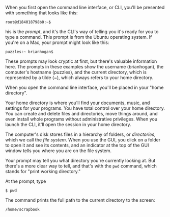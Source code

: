 
When you first open the command line interface, or CLI, you'll be presented with something that looks like this:

~~~
root@d184018798b0:~$
~~~

his is the *prompt*, and it's the CLI's way of telling you it's ready for you to type a command. This prompt is from the Ubuntu operating system. If you're on a Mac, your prompt might look like this:


~~~
puzzles:~ brianhogan$
~~~

These prompts may look cryptic at first, but there's valuable information here. The prompts in these examples show the username (brianhogan), the computer's hostname (puzzles), and the current directory, which is represented by a tilde (~), which always refers to your home directory.


When you open the command line interface, you'll be placed in your "home directory".


Your home directory is where you'll find your documents, music, and settings for your programs. You have total control over your home directory. You can create and delete files and directories, move things around, and even install whole programs without administrative privileges. When you launch the CLI, it'll open the session in your home directory.

The computer's disk stores files in a hierarchy of folders, or *directories*, which we call the *file system*.  When you use the GUI, you click on a folder to open it and see its contents, and an indicator at the top of the GUI window tells you where you are on the file system.

Your prompt may tell you what directory you're currently looking at. But there's a more clear way to tell, and that's with the `pwd` command, which stands for "print working directory."

At the prompt, type

```{{execute}}
$ pwd
```

The command prints the full path to the current directory to the screen:


```
/home/scrapbook
```


